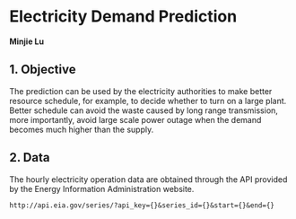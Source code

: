 # Electricity Demand Prediction
**Minjie Lu**

## 1. Objective
The prediction can be used by the electricity authorities to make better resource schedule, for example, to decide whether to turn on a large plant. Better schedule can avoid the waste caused by long range transmission, more importantly, avoid large scale power outage when the demand becomes much higher than the supply.

## 2. Data
The hourly electricity operation data are obtained through the API provided by the Energy Information Administration website.

```
http://api.eia.gov/series/?api_key={}&series_id={}&start={}&end={}
```
